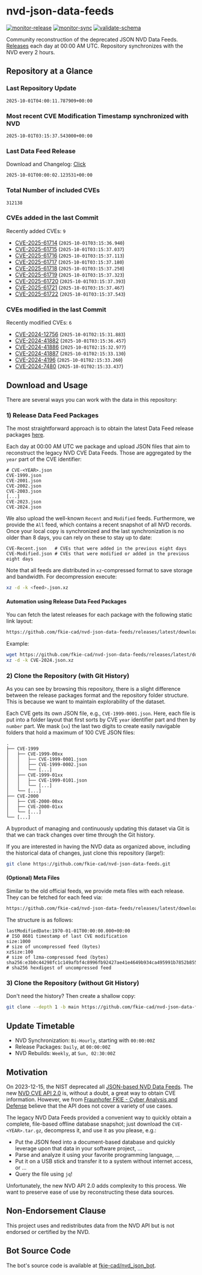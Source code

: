 # nvd-json-data-feeds

[![monitor-release](https://github.com/fkie-cad/nvd-json-data-feeds/actions/workflows/monitor_release.yml/badge.svg)](https://github.com/fkie-cad/nvd-json-data-feeds/actions/workflows/monitor_release.yml)
[![monitor-sync](https://github.com/fkie-cad/nvd-json-data-feeds/actions/workflows/monitor_sync.yml/badge.svg)](https://github.com/fkie-cad/nvd-json-data-feeds/actions/workflows/monitor_sync.yml)
[![validate-schema](https://github.com/fkie-cad/nvd-json-data-feeds/actions/workflows/validate_schema.yml/badge.svg)](https://github.com/fkie-cad/nvd-json-data-feeds/actions/workflows/validate_schema.yml)

Community reconstruction of the deprecated JSON NVD Data Feeds.
[Releases](https://github.com/fkie-cad/nvd-json-data-feeds/releases/latest) each day at 00:00 AM UTC.
Repository synchronizes with the NVD every 2 hours.

## Repository at a Glance

### Last Repository Update

```plain
2025-10-01T04:00:11.787909+00:00
```

### Most recent CVE Modification Timestamp synchronized with NVD

```plain
2025-10-01T03:15:37.543000+00:00
```

### Last Data Feed Release

Download and Changelog: [Click](https://github.com/fkie-cad/nvd-json-data-feeds/releases/latest)

```plain
2025-10-01T00:00:02.123531+00:00
```

### Total Number of included CVEs

```plain
312138
```

### CVEs added in the last Commit

Recently added CVEs: `9`

- [CVE-2025-61714](CVE-2025/CVE-2025-617xx/CVE-2025-61714.json) (`2025-10-01T03:15:36.940`)
- [CVE-2025-61715](CVE-2025/CVE-2025-617xx/CVE-2025-61715.json) (`2025-10-01T03:15:37.037`)
- [CVE-2025-61716](CVE-2025/CVE-2025-617xx/CVE-2025-61716.json) (`2025-10-01T03:15:37.113`)
- [CVE-2025-61717](CVE-2025/CVE-2025-617xx/CVE-2025-61717.json) (`2025-10-01T03:15:37.180`)
- [CVE-2025-61718](CVE-2025/CVE-2025-617xx/CVE-2025-61718.json) (`2025-10-01T03:15:37.250`)
- [CVE-2025-61719](CVE-2025/CVE-2025-617xx/CVE-2025-61719.json) (`2025-10-01T03:15:37.323`)
- [CVE-2025-61720](CVE-2025/CVE-2025-617xx/CVE-2025-61720.json) (`2025-10-01T03:15:37.393`)
- [CVE-2025-61721](CVE-2025/CVE-2025-617xx/CVE-2025-61721.json) (`2025-10-01T03:15:37.467`)
- [CVE-2025-61722](CVE-2025/CVE-2025-617xx/CVE-2025-61722.json) (`2025-10-01T03:15:37.543`)


### CVEs modified in the last Commit

Recently modified CVEs: `6`

- [CVE-2024-12756](CVE-2024/CVE-2024-127xx/CVE-2024-12756.json) (`2025-10-01T02:15:31.883`)
- [CVE-2024-41882](CVE-2024/CVE-2024-418xx/CVE-2024-41882.json) (`2025-10-01T03:15:36.457`)
- [CVE-2024-41886](CVE-2024/CVE-2024-418xx/CVE-2024-41886.json) (`2025-10-01T02:15:32.977`)
- [CVE-2024-41887](CVE-2024/CVE-2024-418xx/CVE-2024-41887.json) (`2025-10-01T02:15:33.130`)
- [CVE-2024-4196](CVE-2024/CVE-2024-41xx/CVE-2024-4196.json) (`2025-10-01T02:15:33.260`)
- [CVE-2024-7480](CVE-2024/CVE-2024-74xx/CVE-2024-7480.json) (`2025-10-01T02:15:33.437`)


## Download and Usage

There are several ways you can work with the data in this repository:

### 1) Release Data Feed Packages

The most straightforward approach is to obtain the latest Data Feed release packages [here](https://github.com/fkie-cad/nvd-json-data-feeds/releases/latest).

Each day at 00:00 AM UTC we package and upload JSON files that aim to reconstruct the legacy NVD CVE Data Feeds.
Those are aggregated by the `year` part of the CVE identifier:

```
# CVE-<YEAR>.json
CVE-1999.json
CVE-2001.json
CVE-2002.json
CVE-2003.json
[...]
CVE-2023.json
CVE-2024.json
```

We also upload the well-known `Recent` and `Modified` feeds.
Furthermore, we provide the `All` feed, which contains a recent snapshot of all NVD records.
Once your local copy is synchronized and the last synchronization is no older than 8 days, you can rely on these to stay up to date:

```plain
CVE-Recent.json   # CVEs that were added in the previous eight days
CVE-Modified.json # CVEs that were modified or added in the previous eight days
```

Note that all feeds are distributed in `xz`-compressed format to save storage and bandwidth.
For decompression execute:

```sh
xz -d -k <feed>.json.xz
```

#### Automation using Release Data Feed Packages

You can fetch the latest releases for each package with the following static link layout:

```sh
https://github.com/fkie-cad/nvd-json-data-feeds/releases/latest/download/CVE-<YEAR>.json.xz
```

Example:

```sh
wget https://github.com/fkie-cad/nvd-json-data-feeds/releases/latest/download/CVE-2024.json.xz
xz -d -k CVE-2024.json.xz
```

### 2) Clone the Repository (with Git History)

As you can see by browsing this repository, there is a slight difference between the release packages format and the repository folder structure.
This is because we want to maintain explorability of the dataset.

Each CVE gets its own JSON file, e.g., `CVE-1999-0001.json`.
Here, each file is put into a folder layout that first sorts by CVE `year` identifier part and then by `number` part.
We mask (`xx`) the last two digits to create easily navigable folders that hold a maximum of 100 CVE JSON files:

```plain
.
├── CVE-1999
│   ├── CVE-1999-00xx
│   │   ├── CVE-1999-0001.json
│   │   ├── CVE-1999-0002.json
│   │   └── [...]
│   ├── CVE-1999-01xx
│   │   ├── CVE-1999-0101.json
│   │   └── [...]
│   └── [...]
├── CVE-2000
│   ├── CVE-2000-00xx
│   ├── CVE-2000-01xx
│   └── [...]
└── [...]
```

A byproduct of managing and continuously updating this dataset via Git is that we can track changes over time through the Git history.

If you are interested in having the NVD data as organized above, including the historical data of changes, just clone this repository (large!):

```sh
git clone https://github.com/fkie-cad/nvd-json-data-feeds.git
```

#### (Optional) Meta Files

Similar to the old official feeds, we provide meta files with each release. They can be fetched for each feed via:

```sh
https://github.com/fkie-cad/nvd-json-data-feeds/releases/latest/download/CVE-<YEAR>.meta
```

The structure is as follows:

```plain
lastModifiedDate:1970-01-01T00:00:00.000+00:00                          # ISO 8601 timestamp of last CVE modification
size:1000                                                               # size of uncompressed feed (bytes)
xzSize:100                                                              # size of lzma-compressed feed (bytes)
sha256:e3b0c44298fc1c149afbf4c8996fb92427ae41e4649b934ca495991b7852b855 # sha256 hexdigest of uncompressed feed
```

### 3) Clone the Repository (without Git History)

Don't need the history? Then create a shallow copy:

```sh
git clone --depth 1 -b main https://github.com/fkie-cad/nvd-json-data-feeds.git
```


## Update Timetable

* NVD Synchronization: `Bi-Hourly`, starting with `00:00:00Z`
* Release Packages: `Daily`, at `00:00:00Z`
* NVD Rebuilds: `Weekly`, at `Sun, 02:30:00Z`


## Motivation

On 2023-12-15, the NIST deprecated all [JSON-based NVD Data Feeds](https://nvd.nist.gov/vuln/data-feeds#divRetirementBanner-1).
The new [NVD CVE API 2.0](https://nvd.nist.gov/developers/vulnerabilities) is, without a doubt, a great way to obtain CVE information.
However, we from [Fraunhofer FKIE - Cyber Analysis and Defense](https://www.fkie.fraunhofer.de/en/departments/cad.html) believe that the API does not cover a variety of use cases.

The legacy NVD Data Feeds provided a convenient way to quickly obtain a complete, file-based offline database snapshot; just download the `CVE-<YEAR>.tar.gz`, decompress it, and use it as you please, e.g.:

- Put the JSON feed into a document-based database and quickly leverage upon that data in your software project, ...
- Parse and analyze it using your favorite programming language, ...
- Put it on a USB stick and transfer it to a system without internet access, or ...
- Query the file using `jq`!

Unfortunately, the new NVD API 2.0 adds complexity to this process.
We want to preserve ease of use by reconstructing these data sources.

## Non-Endorsement Clause

This project uses and redistributes data from the NVD API but is not endorsed or certified by the NVD.

## Bot Source Code

The bot's source code is available at [fkie-cad/nvd\_json\_bot](https://github.com/fkie-cad/nvd_json_bot).
